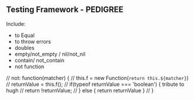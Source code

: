 Testing Framework - PEDIGREE
-----

Include:
- to Equal
- to throw errors
- doubles
- empty/not_empty / nil/not_nil
- contain/ not_contain
- not function


// not: function(matcher) {
//   this.f = new Function(`return this.${matcher}`)
//   returnValue = this.f();
//   if(typeof returnValue === 'boolean') { tribute to hugh
//     return !returnValue;
//   } else { return returnValue }
// }

